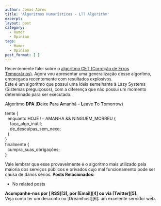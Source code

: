 ```yaml
---
author: Jonas Abreu
title: 'Algoritmos Humorísticos - LTT Algorithm'
excerpt:
layout: post
category:
  - Humor
  - Opiniao
tags:
  - Humor
  - Opiniao
post_format: [ ]
---
```

Recentemente falei sobre o [ algoritmo CET (Correção de Erros Temporários)][1]. Agora vou apresentar uma generalização desse algorítmo, empregada recentemente com resultados explosivos.  
Este é um algoritmo que possui uma idéia semelhante à Lazy Systems (Sistemas preguiçosos), com a diferença que não possui um momento determinado para ser executado.

Algoritmo **DPA** (**D**eixe **P**ara **A**manhã – **L**eave **T**o **T**omorrow)

tente {  
  enquanto HOJE != AMANHA && NINGUEM_MORREU {  
    faça\_algo\_inútil;  
    de\_desculpas\_sem_nexo;  
  }  
}  
finalmente {  
  cumpra\_suas\_obrigações;  
}

Vale lembrar que esse provavelmente é o algoritmo mais utilizado pela maioria dos serviços públicos e privados cujo mal funcionamento pode ser causa de danos sérios. 
**Posts Relacionados:** 
*   No related posts









**Acompanhe-nos por [ RSS][3], por [Email][4] ou via [Twitter][5].**  
Veja como ter um desconto no [Dreamhost][6]: um excelente servidor web.

 [1]: http://vidageek.net/2007/05/25/algoritmos-humoristicos-tec-algorithm/





